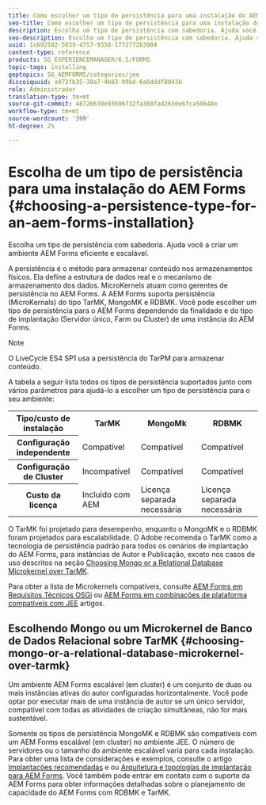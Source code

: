 ```yaml
---
title: Como escolher um tipo de persistência para uma instalação do AEM Forms
seo-title: Como escolher um tipo de persistência para uma instalação do AEM Forms
description: Escolha um tipo de persistência com sabedoria. Ajuda você a criar um ambiente AEM Forms eficiente e escalável.
seo-description: Escolha um tipo de persistência com sabedoria. Ajuda você a criar um ambiente AEM Forms eficiente e escalável.
uuid: 1c692502-5039-4757-9358-1772772b3904
content-type: reference
products: SG_EXPERIENCEMANAGER/6.5/FORMS
topic-tags: installing
geptopics: SG_AEMFORMS/categories/jee
discoiquuid: a972fb35-38a7-4b83-99bd-6a6dddf8043b
role: Administrador
translation-type: tm+mt
source-git-commit: 48726639e93696f32fa368fad2630e6fca50640e
workflow-type: tm+mt
source-wordcount: '399'
ht-degree: 2%

---
```



# Escolha de um tipo de persistência para uma instalação do AEM Forms {#choosing-a-persistence-type-for-an-aem-forms-installation}

Escolha um tipo de persistência com sabedoria. Ajuda você a criar um ambiente AEM Forms eficiente e escalável.

A persistência é o método para armazenar conteúdo nos armazenamentos físicos. Ela define a estrutura de dados real e o mecanismo de armazenamento dos dados. MicroKernels atuam como gerentes de persistência no AEM Forms. A AEM Forms suporta persistência (MicroKernals) do tipo TarMK, MongoMK e RDBMK. Você pode escolher um tipo de persistência para o AEM Forms dependendo da finalidade e do tipo de implantação (Servidor único, Farm ou Cluster) de uma instância do AEM Forms.

>[!NOTE]
>
>O LiveCycle ES4 SP1 usa a persistência do TarPM para armazenar conteúdo.

A tabela a seguir lista todos os tipos de persistência suportados junto com vários parâmetros para ajudá-lo a escolher um tipo de persistência para o seu ambiente:

<table>
 <tbody>
  <tr>
   <th><strong>Tipo/custo de instalação</strong></th>
   <th><strong>TarMK</strong></th>
   <th><strong>MongoMk</strong></th>
   <th><strong>RDBMK</strong></th>
  </tr>
  <tr>
   <th><strong>Configuração independente</strong></th>
   <td>Compatível<br /> </td>
   <td>Compatível</td>
   <td>Compatível</td>
  </tr>
  <tr>
   <th><strong>Configuração de Cluster</strong></th>
   <td>Incompatível</td>
   <td>Compatível</td>
   <td>Compatível</td>
  </tr>
  <tr>
   <th><strong>Custo da licença</strong></th>
   <td>Incluído com AEM </td>
   <td>Licença separada necessária</td>
   <td>Licença separada necessária</td>
  </tr>
 </tbody>
</table>

O TarMK foi projetado para desempenho, enquanto o MongoMK e o RDBMK foram projetados para escalabilidade. O Adobe recomenda o TarMK como a tecnologia de persistência padrão para todos os cenários de implantação do AEM Forms, para instâncias de Autor e Publicação, exceto nos casos de uso descritos na seção [Choosing Mongo or a Relational Database Microkernel over TarMK](#p-choosing-mongo-or-a-relational-database-microkernel-over-tarmk-p).

Para obter a lista de Microkernels compatíveis, consulte [AEM Forms em Requisitos Técnicos OSGi](/help/sites-deploying/technical-requirements.md) ou [AEM Forms em combinações de plataforma compatíveis com JEE](/help/forms/using/aem-forms-jee-supported-platforms.md) artigos.

## Escolhendo Mongo ou um Microkernel de Banco de Dados Relacional sobre TarMK {#choosing-mongo-or-a-relational-database-microkernel-over-tarmk}

Um ambiente AEM Forms escalável (em cluster) é um conjunto de duas ou mais instâncias ativas do autor configuradas horizontalmente. Você pode optar por executar mais de uma instância de autor se um único servidor, compatível com todas as atividades de criação simultâneas, não for mais sustentável.

Somente os tipos de persistência MongoMK e RDBMK são compatíveis com um AEM Forms escalável (em cluster) no ambiente JEE. O número de servidores ou o tamanho do ambiente escalável varia para cada instalação. Para obter uma lista de considerações e exemplos, consulte o artigo [Implantações recomendadas](/help/sites-deploying/recommended-deploys.md) e ou [Arquitetura e topologias de implantação para AEM Forms](/help/forms/using/aem-forms-architecture-deployment.md). Você também pode entrar em contato com o suporte da AEM Forms para obter informações detalhadas sobre o planejamento de capacidade do AEM Forms com RDBMK e TarMK.
